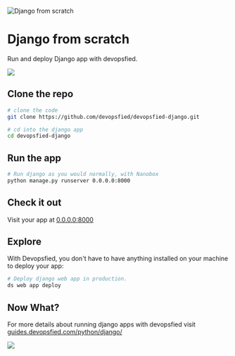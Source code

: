 ![Django from scratch](https://encrypted-tbn0.gstatic.com/images?q=tbn:ANd9GcTkQHuCdu1qPh1-5sBmgaxB8YOGFZxPDRuinFpNtfp0S_-uZEh92A&s)

# Django from scratch

Run and deploy Django app with devopsfied. 

<a href="https://devopsfied.com/download"><img src="https://encrypted-tbn0.gstatic.com/images?q=tbn%3AANd9GcSl4G05ZDJkFsCmo-Q61BhlulUGnYtldqDoJIad32qfKNuB1_fB&usqp=CAU" /></a>


## Clone the repo

```bash
# clone the code
git clone https://github.com/devopsfied/devopsfied-django.git

# cd into the django app
cd devopsfied-django
```

## Run the app

```bash
# Run django as you would normally, with Nanobox
python manage.py runserver 0.0.0.0:8000
```

## Check it out

Visit your app at <a href="http://0.0.0.0:8000" target="\_blank">0.0.0.0:8000</a>

## Explore

With Devopsfied, you don't have to have anything installed on your machine to deploy your app:

```bash
# Deploy django web app in production.
ds web app deploy

```

## Now What?
For more details about running django apps with devopsfied visit [guides.devopsfied.com/python/django/](https://guides.devopsfied.com/python/django/)

<a href="https://devopsfied.com"><img src="https://devopsfied.com/Devopsfied_files/favicon.ico" /></a>